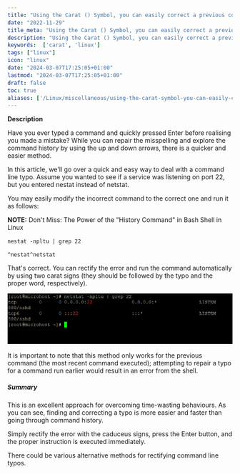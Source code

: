 ```yaml
---
title: "Using the Carat () Symbol, you can easily correct a previous command's typo."
date: "2022-11-29"
title_meta: "Using the Carat () Symbol, you can easily correct a previous command's typo."
description: "Using the Carat () Symbol, you can easily correct a previous command's typo."
keywords:  ['carat', 'linux']
tags: ["linux"]
icon: "linux"
date: "2024-03-07T17:25:05+01:00"
lastmod: "2024-03-07T17:25:05+01:00" 
draft: false
toc: true
aliases: ['/Linux/miscellaneous/using-the-carat-symbol-you-can-easily-correct-a-previous-commands-typo']
---
```


**Description**

Have you ever typed a command and quickly pressed Enter before realising you made a mistake? While you can repair the misspelling and explore the command history by using the up and down arrows, there is a quicker and easier method.

In this article, we'll go over a quick and easy way to deal with a command line typo. Assume you wanted to see if a service was listening on port 22, but you entered nestat instead of netstat.

You may easily modify the incorrect command to the correct one and run it as follows:

**NOTE:** Don't Miss: The Power of the "History Command" in Bash Shell in Linux

```
nestat -npltu | grep 22
```
```
^nestat^netstat
```
That's correct. You can rectify the error and run the command automatically by using two carat signs (they should be followed by the typo and the proper word, respectively).

![](images/image-544.png)

It is important to note that this method only works for the previous command (the most recent command executed); attempting to repair a typo for a command run earlier would result in an error from the shell.

##### Summary

This is an excellent approach for overcoming time-wasting behaviours. As you can see, finding and correcting a typo is more easier and faster than going through command history.

Simply rectify the error with the caduceus signs, press the Enter button, and the proper instruction is executed immediately.

There could be various alternative methods for rectifying command line typos.
